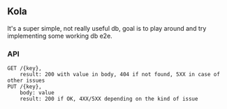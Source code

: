 ## Kola

It's a super simple, not really useful db, goal is to play around and try implementing some working db e2e.

### API
```
GET /{key},
    result: 200 with value in body, 404 if not found, 5XX in case of other issues
PUT /{key},
    body: value
    result: 200 if OK, 4XX/5XX depending on the kind of issue
```